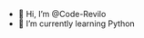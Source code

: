 - 👋 Hi, I’m @Code-Revilo
- 🌱 I’m currently learning Python

<!---
Code-Revilo/Code-Revilo is a ✨ special ✨ repository because its `README.md` (this file) appears on your GitHub profile.
You can click the Preview link to take a look at your changes.
--->
